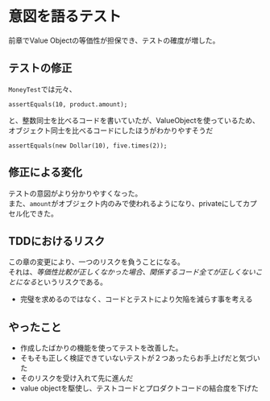 # 意図を語るテスト

前章でValue Objectの等価性が担保でき、テストの確度が増した。

## テストの修正

`MoneyTest`では元々、

```
assertEquals(10, product.amount);
```
と、整数同士を比べるコードを書いていたが、ValueObjectを使っているため、\
オブジェクト同士を比べるコードにしたほうがわかりやすそうだ

```
assertEquals(new Dollar(10), five.times(2));
```

## 修正による変化

テストの意図がより分かりやすくなった。\
また、`amount`がオブジェクト内のみで使われるようになり、privateにしてカプセル化できた。

## TDDにおけるリスク

この章の変更により、一つのリスクを負うことになる。\
それは、*等価性比較が正しくなかった場合、関係するコード全てが正しくないことになる*というリスクである。

- 完璧を求めるのではなく、コードとテストにより欠陥を減らす事を考える

## やったこと

- 作成したばかりの機能を使ってテストを改善した。
- そもそも正しく検証できていないテストが２つあったらお手上げだと気づいた
- そのリスクを受け入れて先に進んだ
- value objectを駆使し、テストコードとプロダクトコードの結合度を下げた